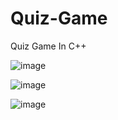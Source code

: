 # Quiz-Game
Quiz Game In C++

![image](https://github.com/ShIvAmKaUsHaL69/Quiz-Game/assets/85203548/607a56fe-a7bc-4233-bdf1-e1e844f64ea6)



![image](https://github.com/ShIvAmKaUsHaL69/Quiz-Game/assets/85203548/85b4856b-2612-45ed-a58d-c2efe9b75b52)



![image](https://github.com/ShIvAmKaUsHaL69/Quiz-Game/assets/85203548/12eedc5a-22a3-4f12-94dd-8e0420001e1e)
